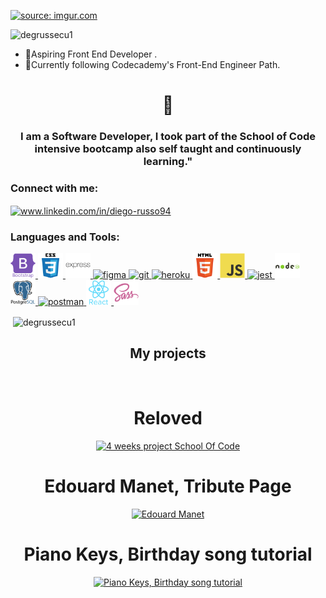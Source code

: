 
<a href="https://imgur.com/pdLcpHt"><img src="https://i.imgur.com/pdLcpHt.png" title="source: imgur.com" /></a>
<p align="left"> <img src="https://komarev.com/ghpvc/?username=degrussecu1&label=Profile%20views&color=0e75b6&style=flat" alt="degrussecu1" /> </p>

- 🌱Aspiring Front End Developer .
- 🌱Currently following Codecademy's Front-End Engineer Path.
<h1 align="center">👋</h1>
<h3 align="center">I am a Software Developer, I took part of the School of Code intensive bootcamp also self taught and continuously learning." </h3>
<h3 align="left">Connect with me:</h3>
<p align="left">
<a href="https://www.linkedin.com/in/diego-russo-38989b133/" target="blank"><img align="center" src="https://raw.githubusercontent.com/rahuldkjain/github-profile-readme-generator/master/src/images/icons/Social/linked-in-alt.svg" alt="www.linkedin.com/in/diego-russo94" height="30" width="40" /></a>
</p>

<h3 align="left">Languages and Tools:</h3>
<p align="left"> <a href="https://getbootstrap.com" target="_blank" rel="noreferrer"> <img src="https://raw.githubusercontent.com/devicons/devicon/master/icons/bootstrap/bootstrap-plain-wordmark.svg" alt="bootstrap" width="40" height="40"/> </a> <a href="https://www.w3schools.com/css/" target="_blank" rel="noreferrer"> <img src="https://raw.githubusercontent.com/devicons/devicon/master/icons/css3/css3-original-wordmark.svg" alt="css3" width="40" height="40"/> </a> <a href="https://expressjs.com" target="_blank" rel="noreferrer"> <img src="https://raw.githubusercontent.com/devicons/devicon/master/icons/express/express-original-wordmark.svg" alt="express" width="40" height="40"/> </a> <a href="https://www.figma.com/" target="_blank" rel="noreferrer"> <img src="https://www.vectorlogo.zone/logos/figma/figma-icon.svg" alt="figma" width="40" height="40"/> </a> <a href="https://git-scm.com/" target="_blank" rel="noreferrer"> <img src="https://www.vectorlogo.zone/logos/git-scm/git-scm-icon.svg" alt="git" width="40" height="40"/> </a> <a href="https://heroku.com" target="_blank" rel="noreferrer"> <img src="https://www.vectorlogo.zone/logos/heroku/heroku-icon.svg" alt="heroku" width="40" height="40"/> </a> <a href="https://www.w3.org/html/" target="_blank" rel="noreferrer"> <img src="https://raw.githubusercontent.com/devicons/devicon/master/icons/html5/html5-original-wordmark.svg" alt="html5" width="40" height="40"/> </a> <a href="https://developer.mozilla.org/en-US/docs/Web/JavaScript" target="_blank" rel="noreferrer"> <img src="https://raw.githubusercontent.com/devicons/devicon/master/icons/javascript/javascript-original.svg" alt="javascript" width="40" height="40"/> </a> <a href="https://jestjs.io" target="_blank" rel="noreferrer"> <img src="https://www.vectorlogo.zone/logos/jestjsio/jestjsio-icon.svg" alt="jest" width="40" height="40"/> </a> <a href="https://nodejs.org" target="_blank" rel="noreferrer"> <img src="https://raw.githubusercontent.com/devicons/devicon/master/icons/nodejs/nodejs-original-wordmark.svg" alt="nodejs" width="40" height="40"/> </a> <a href="https://www.postgresql.org" target="_blank" rel="noreferrer"> <img src="https://raw.githubusercontent.com/devicons/devicon/master/icons/postgresql/postgresql-original-wordmark.svg" alt="postgresql" width="40" height="40"/> </a> <a href="https://postman.com" target="_blank" rel="noreferrer"> <img src="https://www.vectorlogo.zone/logos/getpostman/getpostman-icon.svg" alt="postman" width="40" height="40"/> </a> <a href="https://reactjs.org/" target="_blank" rel="noreferrer"> <img src="https://raw.githubusercontent.com/devicons/devicon/master/icons/react/react-original-wordmark.svg" alt="react" width="40" height="40"/> </a> <a href="https://sass-lang.com" target="_blank" rel="noreferrer"> <img src="https://raw.githubusercontent.com/devicons/devicon/master/icons/sass/sass-original.svg" alt="sass" width="40" height="40"/> </a> </p>

<p>&nbsp;<img align="center" src="https://github-readme-stats.vercel.app/api?username=degrussecu1&show_icons=true&locale=en" alt="degrussecu1" /></p>

<div align='center'>

  <h2>My projects</div>
  </div>
  <br/>
  
<div align='center'>

<div>
<h1> Reloved</h1>
<a href="https://reloved.netlify.app/"> <img src="https://i.imgur.com/6C03uQc.png" title="ReLoved" alt="4 weeks project School Of Code" width="400" height="220"/></a>
</div>

<div>
<h1> Edouard Manet, Tribute Page</h1>
<a href="https://degrussecu1.github.io/Manet-Tribute-page/" > <img src="https://i.imgur.com/TDBzOZ1.png" title="Edouard Manet"  alt="Edouard Manet" width="400" height="220"/></a>
</div>

<div>
<h1> Piano Keys, Birthday song tutorial</h1>
<a href="https://degrussecu1.github.io/Manet-Tribute-page/"  > <img src="https://i.imgur.com/jmRBUMY.png" title="Piano Keys, Birthday song tutorial" alt="Piano Keys, Birthday song tutorial" width="400" height="220"/></a>
</div>



 
